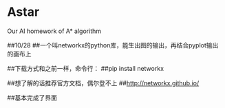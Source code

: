 # Astar
Our AI homework of A* algorithm  


##10/28
##一个叫networkx的python库，能生出图的输出，再结合pyplot输出的画布上

##下载方式和之前一样，命令行：
##pip install networkx

##想了解的话推荐官方文档，偶尔登不上
##http://networkx.github.io/

##基本完成了界面